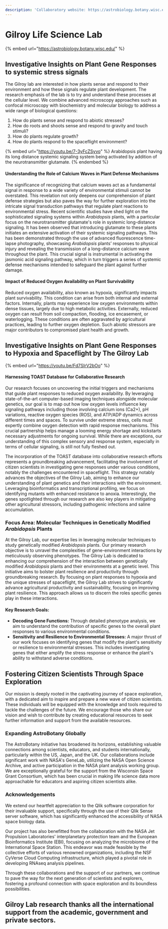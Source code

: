 ```yaml
---
description: 'Collaboratory website: https://astrobiology.botany.wisc.edu/'
---
```


# Gilroy Life Science Lab

{% embed url="https://astrobiology.botany.wisc.edu/" %}

## Investigative Insights on Plant Gene Responses to systemic stress signals

The Gilroy lab are interested in how plants sense and respond to their environment and how these signals regulate plant development. The research emphasis of the lab is to try and understand these processes at the cellular level. We combine advanced microscopy approaches such as confocal microscopy with biochemistry and molecular biology to address a wide range of biological questions:

1. How do plants sense and respond to abiotic stresses?
2. How do roots and shoots sense and respond to gravity and touch stimuli?
3. How do plants regulate growth?
4. How do plants respond to the spaceflight environment?

{% embed url="https://youtu.be/7-3yFcZSyvo" %}
Arabidopsis plant having its long distance systemic signaling system being activated by addition of the neurotransmitter glutamate.
{% endembed %}

#### Understanding the Role of Calcium Waves in Plant Defense Mechanisms

The significance of recognizing that calcium waves act as a fundamental signal in response to a wide variety of environmental stimuli cannot be overstated. This revelation not only deepens our comprehension of plant defense strategies but also paves the way for further exploration into the intricate signal transduction pathways that regulate plant reactions to environmental stress. Recent scientific studies have shed light on the sophisticated signaling systems within _Arabidopsis_ plants, with a particular focus on the neurotransmitter glutamate's role in systemic long-distance signaling. It has been observed that introducing glutamate to these plants initiates an extensive activation of their systemic signaling pathways. This has been demonstrated through the use of advanced fluorescence time-lapse photography, showcasing _Arabidopsis_ plants’ responses to physical injury and revealing the transmission of a long-distance calcium wave throughout the plant. This crucial signal is instrumental in activating the jasmonic acid signaling pathway, which in turn triggers a series of systemic defense mechanisms intended to safeguard the plant against further damage.

#### Impact of Reduced Oxygen Availability on Plant Survivability

Reduced oxygen availability, also known as hypoxia, significantly impacts plant survivability. This condition can arise from both internal and external factors. Internally, plants may experience low oxygen environments within dense tissues, largely due to high metabolic activities. Externally, reduced oxygen can result from soil compaction, flooding, ice encasement, or waterlogging. These conditions are often aggravated by agricultural practices, leading to further oxygen depletion. Such abiotic stressors are major contributors to compromised plant health and growth.

## Investigative Insights on Plant Gene Responses to Hypoxia and Spaceflight by The Gilroy Lab

{% embed url="https://youtu.be/Fd7SIrV2bOo" %}

#### Harnessing TOAST Database for Collaborative Research

Our research focuses on uncovering the initial triggers and mechanisms that guide plant responses to reduced oxygen availability. By leveraging state-of-the-art computer-based imaging techniques alongside molecular genetics, our goal is to map out how low oxygen levels influence key signaling pathways including those involving calcium ions (Ca2+), pH variations, reactive oxygen species (ROS), and ATP/ADP dynamics across different times and spaces. To survive under extreme stress, cells must expertly combine oxygen detection with rapid response mechanisms. This crucial partnership helps manage a looming energy shortage and kickstarts necessary adjustments for ongoing survival. While there are exceptions, our understanding of this complex sensory and response system, especially in terms of cellular signaling, is still not fully fleshed out.

The incorporation of the TOAST database into collaborative research efforts represents a groundbreaking advancement, facilitating the involvement of citizen scientists in investigating gene responses under various conditions, notably the challenges encountered in spaceflight. This strategy notably advances the objectives of the Gilroy Lab, aiming to enhance our understanding of plant genetics and their interactions with the environment. Leveraging bioinformatics and transcriptional profiling, we focus on identifying mutants with enhanced resistance to anoxia. Interestingly, the genes spotlighted through our research are also key players in mitigating other agricultural stressors, including pathogenic infections and saline accumulation.

### Focus Area: Molecular Techniques in Genetically Modified _Arabidopsis_ Plants

At the Gilroy Lab, our expertise lies in leveraging molecular techniques to study genetically modified _Arabidopsis_ plants. Our primary research objective is to unravel the complexities of gene-environment interactions by meticulously observing phenotypes. The Gilroy Lab is dedicated to enhancing our comprehension of the interaction between genetically modified _Arabidopsis_ plants and their environments at a genetic level. This initiative aims to bolster plant resilience and productivity through groundbreaking research. By focusing on plant responses to hypoxia and the unique stresses of spaceflight, the Gilroy Lab strives to significantly advance agricultural productivity and sustainability, focusing on improving plant resilience. This approach allows us to discern the roles specific genes play in these interactions.

#### Key Research Goals:

* **Decoding Gene Functions:** Through detailed phenotype analysis, we aim to understand the contribution of specific genes to the overall plant responses to various environmental conditions.
* **Sensitivity and Resilience to Environmental Stresses:** A major thrust of our work focuses on identifying genes that modify the plant's sensitivity or resilience to environmental stresses. This includes investigating genes that either amplify the stress response or enhance the plant's ability to withstand adverse conditions.

## Fostering Citizen Scientists Through Space Exploration

Our mission is deeply rooted in the captivating journey of space exploration, with a dedicated aim to inspire and prepare a new wave of citizen scientists. These individuals will be equipped with the knowledge and tools required to tackle the challenges of the future. We encourage those who share our vision and wish to contribute by creating educational resources to seek further information and support from the available resources.

### Expanding AstroBotany Globally

The AstroBotany initiative has broadened its horizons, establishing valuable connections among scientists, educators, and students internationally, particularly within the US, Japan, and the UK. Our collaborations include significant work with NASA's GeneLab, utilizing the NASA Open Science Archive, and active participation in the NASA plant analysis working group. We are exceptionally grateful for the support from the Wisconsin Space Grant Consortium, which has been crucial in making life science data more approachable for educators and aspiring citizen scientists alike.

### Acknowledgements

We extend our heartfelt appreciation to the Qlik software corporation for their invaluable support, specifically through the use of their Qlik Sense server software, which has significantly enhanced the accessibility of NASA space biology data.

Our project has also benefitted from the collaboration with the NASA Jet Propulsion Laboratories' interplanetary protection team and the European Bioinformatics Institute (EBI), focusing on analyzing the microbiome of the International Space Station. This endeavor was made feasible by the collective efforts of various renowned organizations, including the NSF CyVerse Cloud Computing infrastructure, which played a pivotal role in developing RNAseq analysis pipelines.

Through these collaborations and the support of our partners, we continue to pave the way for the next generation of scientists and explorers, fostering a profound connection with space exploration and its boundless possibilities.



## Gilroy Lab research thanks all the international support from the academic, government and private sectors.&#x20;





